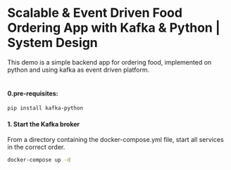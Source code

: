 # Scalable & Event Driven Food Ordering App with Kafka & Python | System Design

This demo is a simple backend app for ordering food, implemented on python and using kafka as event driven platform.<br/>
<br/>
#### 0.pre-requisites:
```sh
pip install kafka-python
```

#### 1. Start the Kafka broker
From a directory containing the docker-compose.yml file, start all services in the correct order.
```sh
docker-compose up -d
```
